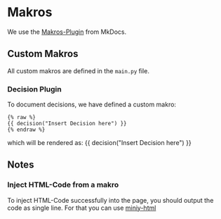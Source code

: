 # Makros

We use the [Makros-Plugin](https://mkdocs-macros-plugin.readthedocs.io/en/latest/)
from MkDocs.

## Custom Makros

All custom makros are defined in the `main.py` file.

### Decision Plugin

To document decisions, we have defined a custom makro:

```shell
{% raw %}
{{ decision("Insert Decision here") }}
{% endraw %}
```

which will be rendered as:
{{ decision("Insert Decision here") }}

## Notes

### Inject HTML-Code from a makro

To inject HTML-Code successfully into the page, you should output the code as single
line. For that you can use [miniy-html](https://pypi.org/project/minify-html/)
